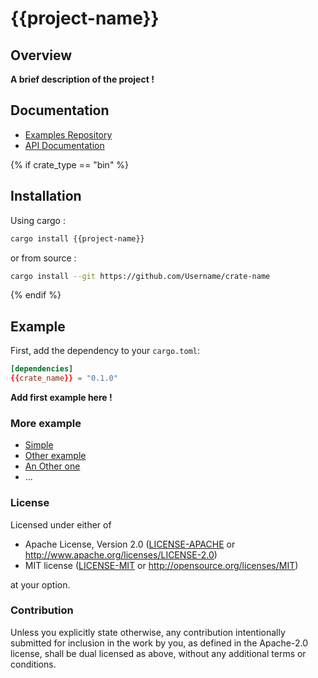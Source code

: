 # {{project-name}}

## Overview
**A brief description of the project !**

## Documentation
- [Examples Repository](./examples)
- [API Documentation](https://docs.rs/{{project-name}})

{% if crate_type == "bin" %}
## Installation

Using cargo : 
```sh
cargo install {{project-name}}
```

or from source :
```sh
cargo install --git https://github.com/Username/crate-name
```
{% endif %}


## Example

First, add the dependency to your `cargo.toml`:
```toml
[dependencies]
{{crate_name}} = "0.1.0"
```

**Add first example here !**

### More example
- [Simple](./examples/firstexample.rs)
- [Other example]()
- [An Other one]()
- ...

### License

Licensed under either of

 * Apache License, Version 2.0
   ([LICENSE-APACHE](LICENSE-APACHE) or http://www.apache.org/licenses/LICENSE-2.0)
 * MIT license
   ([LICENSE-MIT](LICENSE-MIT) or http://opensource.org/licenses/MIT)

at your option.

### Contribution

Unless you explicitly state otherwise, any contribution intentionally submitted
for inclusion in the work by you, as defined in the Apache-2.0 license, shall be
dual licensed as above, without any additional terms or conditions.